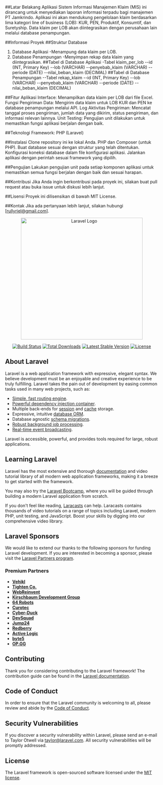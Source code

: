 ##Latar Belakang
Aplikasi Sistem Informasi Manajemen Klaim (MIS) ini dirancang untuk menyediakan laporan informasi terpadu bagi manajemen PT Jamkrindo. Aplikasi ini akan mendukung pengelolaan klaim berdasarkan lima kategori line of business (LOB): KUR, PEN, Produktif, Konsumtif, dan Suretyship. Data klaim per LOB akan diintegrasikan dengan perusahaan lain melalui database penampungan.

##Informasi Proyek
##Struktur Database
1. Database Aplikasi
    -Menampung data klaim per LOB.
2. Database Penampungan
    -Menyimpan rekap data klaim yang diintegrasikan.
##Tabel di Database Aplikasi
    -Tabel klaim_per_lob
    --id (INT, Primary Key)
    --lob (VARCHAR)
    --penyebab_klaim (VARCHAR)
    --periode (DATE)
    --nilai_beban_klaim (DECIMAL)
##Tabel di Database Penampungan
    --Tabel rekap_klaim
    --id (INT, Primary Key)
    --lob (VARCHAR)
    --penyebab_klaim (VARCHAR)
    --periode (DATE)
    --nilai_beban_klaim (DECIMAL)
   
##Fitur Aplikasi
Interface: Menampilkan data klaim per LOB dari file Excel.
Fungsi Pengiriman Data: Mengirim data klaim untuk LOB KUR dan PEN ke database penampungan melalui API.
Log Aktivitas Pengiriman: Mencatat tanggal proses pengiriman, jumlah data yang dikirim, status pengiriman, dan informasi relevan lainnya.
Unit Testing: Pengujian unit dilakukan untuk memastikan fungsi aplikasi berjalan dengan baik.

##Teknologi
Framework: PHP (Laravel)

##Instalasi
Clone repository ini ke lokal Anda.
PHP dan Composer (untuk PHP).
Buat database sesuai dengan struktur yang telah ditentukan.
Konfigurasi koneksi database dalam file konfigurasi aplikasi.
Jalankan aplikasi dengan perintah sesuai framework yang dipilih.

##Pengujian
Lakukan pengujian unit pada setiap komponen aplikasi untuk memastikan semua fungsi berjalan dengan baik dan sesuai harapan.

##Kontribusi
Jika Anda ingin berkontribusi pada proyek ini, silakan buat pull request atau buka issue untuk diskusi lebih lanjut.

##Lisensi
Proyek ini dilisensikan di bawah MIT License.

##Kontak
Jika ada pertanyaan lebih lanjut, silakan hubungi [rullyriel@gmail.com].


<p align="center"><a href="https://laravel.com" target="_blank"><img src="https://raw.githubusercontent.com/laravel/art/master/logo-lockup/5%20SVG/2%20CMYK/1%20Full%20Color/laravel-logolockup-cmyk-red.svg" width="400" alt="Laravel Logo"></a></p>

<p align="center">
<a href="https://github.com/laravel/framework/actions"><img src="https://github.com/laravel/framework/workflows/tests/badge.svg" alt="Build Status"></a>
<a href="https://packagist.org/packages/laravel/framework"><img src="https://img.shields.io/packagist/dt/laravel/framework" alt="Total Downloads"></a>
<a href="https://packagist.org/packages/laravel/framework"><img src="https://img.shields.io/packagist/v/laravel/framework" alt="Latest Stable Version"></a>
<a href="https://packagist.org/packages/laravel/framework"><img src="https://img.shields.io/packagist/l/laravel/framework" alt="License"></a>
</p>

## About Laravel

Laravel is a web application framework with expressive, elegant syntax. We believe development must be an enjoyable and creative experience to be truly fulfilling. Laravel takes the pain out of development by easing common tasks used in many web projects, such as:

- [Simple, fast routing engine](https://laravel.com/docs/routing).
- [Powerful dependency injection container](https://laravel.com/docs/container).
- Multiple back-ends for [session](https://laravel.com/docs/session) and [cache](https://laravel.com/docs/cache) storage.
- Expressive, intuitive [database ORM](https://laravel.com/docs/eloquent).
- Database agnostic [schema migrations](https://laravel.com/docs/migrations).
- [Robust background job processing](https://laravel.com/docs/queues).
- [Real-time event broadcasting](https://laravel.com/docs/broadcasting).

Laravel is accessible, powerful, and provides tools required for large, robust applications.

## Learning Laravel

Laravel has the most extensive and thorough [documentation](https://laravel.com/docs) and video tutorial library of all modern web application frameworks, making it a breeze to get started with the framework.

You may also try the [Laravel Bootcamp](https://bootcamp.laravel.com), where you will be guided through building a modern Laravel application from scratch.

If you don't feel like reading, [Laracasts](https://laracasts.com) can help. Laracasts contains thousands of video tutorials on a range of topics including Laravel, modern PHP, unit testing, and JavaScript. Boost your skills by digging into our comprehensive video library.

## Laravel Sponsors

We would like to extend our thanks to the following sponsors for funding Laravel development. If you are interested in becoming a sponsor, please visit the [Laravel Partners program](https://partners.laravel.com).

### Premium Partners

- **[Vehikl](https://vehikl.com/)**
- **[Tighten Co.](https://tighten.co)**
- **[WebReinvent](https://webreinvent.com/)**
- **[Kirschbaum Development Group](https://kirschbaumdevelopment.com)**
- **[64 Robots](https://64robots.com)**
- **[Curotec](https://www.curotec.com/services/technologies/laravel/)**
- **[Cyber-Duck](https://cyber-duck.co.uk)**
- **[DevSquad](https://devsquad.com/hire-laravel-developers)**
- **[Jump24](https://jump24.co.uk)**
- **[Redberry](https://redberry.international/laravel/)**
- **[Active Logic](https://activelogic.com)**
- **[byte5](https://byte5.de)**
- **[OP.GG](https://op.gg)**

## Contributing

Thank you for considering contributing to the Laravel framework! The contribution guide can be found in the [Laravel documentation](https://laravel.com/docs/contributions).

## Code of Conduct

In order to ensure that the Laravel community is welcoming to all, please review and abide by the [Code of Conduct](https://laravel.com/docs/contributions#code-of-conduct).

## Security Vulnerabilities

If you discover a security vulnerability within Laravel, please send an e-mail to Taylor Otwell via [taylor@laravel.com](mailto:taylor@laravel.com). All security vulnerabilities will be promptly addressed.

## License

The Laravel framework is open-sourced software licensed under the [MIT license](https://opensource.org/licenses/MIT).
